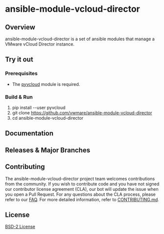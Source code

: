 

# ansible-module-vcloud-director

## Overview
ansible-module-vcloud-director is a set of ansible modules that manage a VMware vCloud Director instance.

## Try it out

### Prerequisites

* The [pyvcloud](https://github.com/vmware/pyvcloud) module is required. 

### Build & Run

1. pip install --user pyvcloud
2. git clone https://github.com/vwmare/ansible-module-vcloud-director
3. cd ansible-module-vcloud-director

## Documentation

## Releases & Major Branches


## Contributing

The ansible-module-vcloud-director project team welcomes contributions from the community. If you wish to contribute code and you have not
signed our contributor license agreement (CLA), our bot will update the issue when you open a Pull Request. For any
questions about the CLA process, please refer to our [FAQ](https://cla.vmware.com/faq). For more detailed information,
refer to [CONTRIBUTING.md](CONTRIBUTING.md).

## License
[BSD-2 License](LICENSE.txt)
